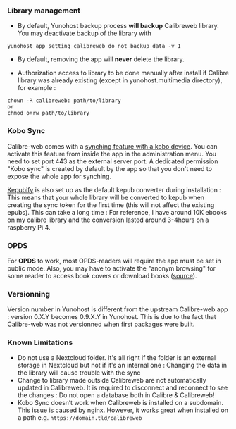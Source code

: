 ### Library management

* By default, Yunohost backup process **will backup** Calibreweb library.
You may deactivate backup of the library with 
```
yunohost app setting calibreweb do_not_backup_data -v 1
```

* By default, removing the app will **never** delete the library.


* Authorization access to library to be done manually after install if Calibre library was already existing (except in yunohost.multimedia directory), for example :
```
chown -R calibreweb: path/to/library
or
chmod o+rw path/to/library
``` 

### Kobo Sync

Calibre-web comes with a [synching feature with a kobo device](https://github.com/janeczku/calibre-web/wiki/Kobo-Integration). You can activate this feature from inside the app in the administration menu. You need to set port 443 as the external server port.
A dedicated permission "Kobo sync" is created by default by the app so that you don't need to expose the whole app for synching.

[Kepubify](https://pgaskin.net/kepubify/) is also set up as the default kepub converter during installation : This means that your whole library will be converted to kepub when creating the sync token for the first time (this will not affect the existing epubs). This can take a long time : For reference, I have around 10K ebooks on my calibre library and the conversion lasted around 3-4hours on a raspberry Pi 4.

### OPDS

For **OPDS** to work, most OPDS-readers will require the app must be set in public mode.
Also, you may have to activate the "anonym browsing" for some reader to access book covers or download books ([source](https://github.com/janeczku/calibre-web/wiki/FAQ#which-opds-readers-work-with-calibre-web)).

### Versionning

Version number in Yunohost is different from the upstream Calibre-web app : version 0.X.Y becomes 0.9.X.Y in Yunohost. This is due to the fact that Calibre-web was not versionned when first packages were built.

### Known Limitations

* Do not use a Nextcloud folder. It's all right if the folder is an external storage in Nextcloud but not if it's an internal one : Changing the data in the library will cause trouble with the sync
* Change to library made outside Calibreweb are not automatically updated in Calibreweb. It is required to disconnect and reconnect to see the changes : Do not open a database both in Calibre & Calibreweb!
* Kobo Sync doesn’t work when Calibreweb is installed on a subdomain. This issue is caused by nginx. However, it works great when installed on a path e.g. `https://domain.tld/calibreweb`
